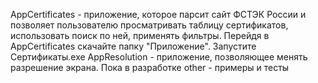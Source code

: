 AppCertificates - приложение, которое парсит сайт ФСТЭК России и позволяет пользователю просматривать таблицу сертификатов, использовать поиск по ней, применять фильтры.
Перейдя в AppCertificates скачайте папку "Приложение". Запустите Сертификаты.exe
AppResolution - приложение, позволяющее менять разрешение экрана. Пока в разработке
other - примеры и тесты
